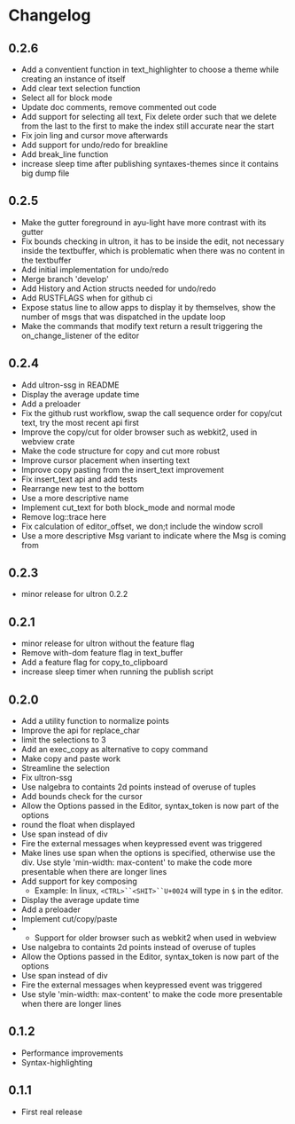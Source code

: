 # Changelog

## 0.2.6
- Add a conventient function in text_highlighter to choose a theme while creating an instance of itself
- Add clear text selection function
- Select all for block mode
- Update doc comments, remove commented out code
- Add support for selecting all text, Fix delete order such that we delete from the last to the first to make the index still accurate near the start
- Fix join ling and cursor move afterwards
- Add support for undo/redo for breakline
- Add break_line function
- increase sleep time after publishing syntaxes-themes since it contains big dump file

## 0.2.5
- Make the gutter foreground in ayu-light have more contrast with its gutter
- Fix bounds checking in ultron, it has to be inside the edit, not necessary inside the textbuffer, which is problematic when there was no content in the textbuffer
- Add initial implementation for undo/redo
- Merge branch 'develop'
- Add History and Action structs needed for undo/redo
- Add RUSTFLAGS when for github ci
- Expose status line to allow apps to display it by themselves, show the number of msgs that was dispatched in the update loop
- Make the commands that modify text return a result triggering the on_change_listener of the editor

## 0.2.4
- Add ultron-ssg in README
- Display the average update time
- Add a preloader
- Fix the github rust workflow, swap the call sequence order for copy/cut text, try the most recent api first
- Improve the copy/cut for older browser such as webkit2, used in webview crate
- Make the code structure for copy and cut more robust
- Improve cursor placement when inserting text
- Improve copy pasting from the insert_text improvement
- Fix insert_text api and add tests
- Rearrange new test to the bottom
- Use a more descriptive name
- Implement cut_text for both block_mode and normal mode
- Remove log::trace here
- Fix calculation of editor_offset, we don;t include the window scroll
- Use a more descriptive Msg variant to indicate where the Msg is coming from

## 0.2.3
- minor release for ultron 0.2.2

## 0.2.1
- minor release for ultron without the feature flag
- Remove with-dom feature flag in text_buffer
- Add a feature flag for copy_to_clipboard
- increase sleep timer when running the publish script

## 0.2.0
- Add a utility function to normalize points
- Improve the api for replace_char
- limit the selections to 3
- Add an exec_copy as alternative to copy command
- Make copy and paste work
- Streamline the selection
- Fix ultron-ssg
- Use nalgebra to containts 2d points instead of overuse of tuples
- Add bounds check for the cursor
- Allow the Options passed in the Editor, syntax_token is now part of the options
- round the float when displayed
- Use span instead of div
- Fire the external messages when keypressed event was triggered
- Make lines use span when the options is specified, otherwise use the div. Use style 'min-width: max-content' to make the code more presentable when there are longer lines
- Add support for key composing
    - Example: In linux, `<CTRL>``<SHIT>``U+0024` will type in `$` in the editor.
- Display the average update time
- Add a preloader
- Implement cut/copy/paste
-   - Support for older browser such as webkit2 when used in webview
- Use nalgebra to containts 2d points instead of overuse of tuples
- Allow the Options passed in the Editor, syntax_token is now part of the options
- Use span instead of div
- Fire the external messages when keypressed event was triggered
- Use style 'min-width: max-content' to make the code more presentable when there are longer lines

## 0.1.2
- Performance improvements
- Syntax-highlighting

## 0.1.1
- First real release
